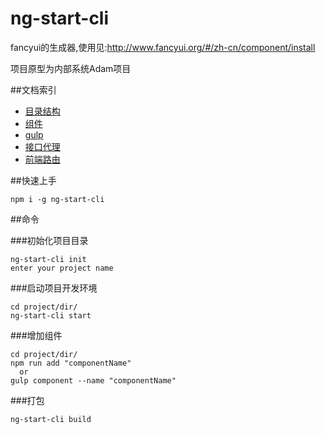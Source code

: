 # ng-start-cli

fancyui的生成器,使用见:http://www.fancyui.org/#/zh-cn/component/install

项目原型为内部系统Adam项目

##文档索引

 - [目录结构](./docs/dir.md)
 - [组件](./docs/component.md)
 - [gulp](./docs/gulp.md)
 - [接口代理](./docs/proxy.md)
 - [前端路由](./docs/router.md)

##快速上手

```
npm i -g ng-start-cli
```

##命令

###初始化项目目录
```
ng-start-cli init
enter your project name
```

###启动项目开发环境
```
cd project/dir/
ng-start-cli start
```

###增加组件
```
cd project/dir/
npm run add "componentName"
  or
gulp component --name "componentName"
```

###打包
```
ng-start-cli build
```
